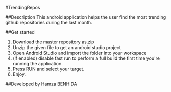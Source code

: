 #TrendingRepos

##Description
This android application helps the user find the most trending github repositories during the last month.

##Get started
1. Download the master repository as.zip
2. Unzip the given file to get an android studio project
3. Open Android Studio and import the folder into your workspace
4. (if enabled) disable fast run to perform a full build the first time you're running the application.
5. Press RUN and select your target.
6. Enjoy.

##Developed by
Hamza BENHIDA
